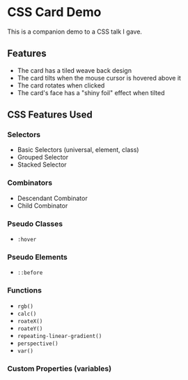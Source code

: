 # CSS Card Demo
This is a companion demo to a CSS talk I gave.

## Features
* The card has a tiled weave back design
* The card tilts when the mouse cursor is hovered above it
* The card rotates when clicked
* The card's face has a "shiny foil" effect when tilted

## CSS Features Used
### Selectors
* Basic Selectors (universal, element, class)
* Grouped Selector
* Stacked Selector

### Combinators
* Descendant Combinator
* Child Combinator

### Pseudo Classes
* `:hover`

### Pseudo Elements
* `::before`

### Functions
* `rgb()`
* `calc()`
* `roateX()`
* `roateY()`
* `repeating-linear-gradient()`
* `perspective()`
* `var()`

### Custom Properties (variables)